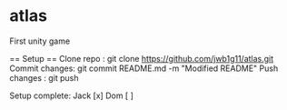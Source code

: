 # atlas
First unity game

== Setup ==
  Clone repo    : git clone https://github.com/jwb1g11/atlas.git
  Commit changes: git commit README.md -m "Modified README"
  Push changes  : git push
  
  Setup complete: Jack [x]
                  Dom  [ ]